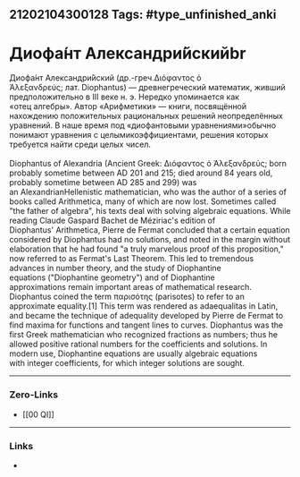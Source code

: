 21202104300128
Tags: #type_unfinished_anki
---
# Диофа́нт Александри́йскийbr

Диофа́нт Александри́йский (др.-греч.Διόφαντος ὁ Ἀλεξανδρεύς; лат. Diophantus) — древнегреческий математик, живший предположительно в III веке н. э. Нередко упоминается как «отец алгебры». Автор «Арифметики» — книги, посвящённой нахождению положительных рациональных решений неопределённых уравнений. В наше время под «диофантовыми уравнениями»обычно понимают уравнения с целымикоэффициентами, решения которых требуется найти среди целых чисел.<br><br>Diophantus of Alexandria (Ancient Greek: Διόφαντος ὁ Ἀλεξανδρεύς; born probably sometime between AD 201 and 215; died around 84 years old, probably sometime between AD 285 and 299) was an AlexandrianHellenistic mathematician, who was the author of a series of books called Arithmetica, many of which are now lost. Sometimes called "the father of algebra", his texts deal with solving algebraic equations. While reading Claude Gaspard Bachet de Méziriac's edition of Diophantus' Arithmetica, Pierre de Fermat concluded that a certain equation considered by Diophantus had no solutions, and noted in the margin without elaboration that he had found "a truly marvelous proof of this proposition," now referred to as Fermat's Last Theorem. This led to tremendous advances in number theory, and the study of Diophantine equations ("Diophantine geometry") and of Diophantine approximations remain important areas of mathematical research. Diophantus coined the term παρισότης (parisotes) to refer to an approximate equality.[1] This term was rendered as adaequalitas in Latin, and became the technique of adequality developed by Pierre de Fermat to find maxima for functions and tangent lines to curves. Diophantus was the first Greek mathematician who recognized fractions as numbers; thus he allowed positive rational numbers for the coefficients and solutions. In modern use, Diophantine equations are usually algebraic equations with integer coefficients, for which integer solutions are sought.

---
### Zero-Links
- [[00 QI]]
---
### Links
-